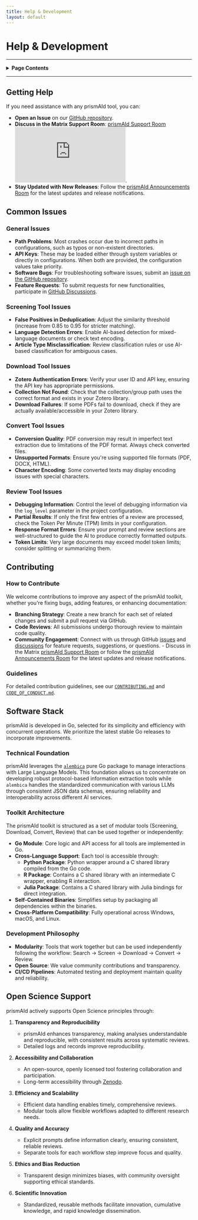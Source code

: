 ```yaml
---
title: Help & Development
layout: default
---
```


# Help & Development

 ---

<details>
<summary><strong>Page Contents</strong></summary>
<ul>
  <li><a href="#getting-help"><strong>Getting Help</strong></a>: where to find assistance</li>
  <li><a href="#common-issues"><strong>Common Issues</strong></a>: solutions to frequent problems</li>
  <li><a href="#contributing"><strong>Contributing</strong></a>: how to improve prismAId</li>
  <li><a href="#software-stack"><strong>Software Stack</strong></a>: technical architecture</li>
  <li><a href="#open-science-support"><strong>Open Science Support</strong></a>: how prismAId supports open science principles</li>
</ul>
</details>

 ---

## Getting Help

If you need assistance with any prismAId tool, you can:
- **Open an Issue** on our [GitHub repository](https://github.com/open-and-sustainable/prismaid/issues).
- **Discuss in the Matrix Support Room**: [prismAId Support Room](https://matrix.to/#/#prismAId-support:matrix.org) ![Matrix](https://img.shields.io/matrix/prismAId-support%3Amatrix.org?server_fqdn=matrix.org&logo=appveyor).
- **Stay Updated with New Releases**: Follow the [prismAId Announcements Room](https://matrix.to/#/#prismAId-announcements:matrix.org) for the latest updates and release notifications.

## Common Issues

### General Issues
- **Path Problems**: Most crashes occur due to incorrect paths in configurations, such as typos or non-existent directories.
- **API Keys**: These may be loaded either through system variables or directly in configurations. When both are provided, the configuration values take priority.
- **Software Bugs**: For troubleshooting software issues, submit an [issue on the GitHub repository](https://github.com/open-and-sustainable/prismaid/issues).
- **Feature Requests**: To submit requests for new functionalities, participate in [GitHub Discussions](https://github.com/open-and-sustainable/prismaid/discussions).

### Screening Tool Issues
- **False Positives in Deduplication**: Adjust the similarity threshold (increase from 0.85 to 0.95 for stricter matching).
- **Language Detection Errors**: Enable AI-based detection for mixed-language documents or check text encoding.
- **Article Type Misclassification**: Review classification rules or use AI-based classification for ambiguous cases.

### Download Tool Issues
- **Zotero Authentication Errors**: Verify your user ID and API key, ensuring the API key has appropriate permissions.
- **Collection Not Found**: Check that the collection/group path uses the correct format and exists in your Zotero library.
- **Download Failures**: If some PDFs fail to download, check if they are actually available/accessible in your Zotero library.

### Convert Tool Issues
- **Conversion Quality**: PDF conversion may result in imperfect text extraction due to limitations of the PDF format. Always check converted files.
- **Unsupported Formats**: Ensure you're using supported file formats (PDF, DOCX, HTML).
- **Character Encoding**: Some converted texts may display encoding issues with special characters.

### Review Tool Issues
- **Debugging Information**: Control the level of debugging information via the `log_level` parameter in the project configuration.
- **Partial Results**: If only the first few entries of a review are processed, check the Token Per Minute (TPM) limits in your configuration.
- **Response Format Errors**: Ensure your prompt and review sections are well-structured to guide the AI to produce correctly formatted outputs.
- **Token Limits**: Very large documents may exceed model token limits; consider splitting or summarizing them.

## Contributing

### How to Contribute
We welcome contributions to improve any aspect of the prismAId toolkit, whether you're fixing bugs, adding features, or enhancing documentation:
- **Branching Strategy**: Create a new branch for each set of related changes and submit a pull request via GitHub.
- **Code Reviews**: All submissions undergo thorough review to maintain code quality.
- **Community Engagement**: Connect with us through GitHub [issues](https://github.com/open-and-sustainable/prismaid/issues) and [discussions](https://github.com/open-and-sustainable/prismaid/discussions) for feature requests, suggestions, or questions. - Discuss in the Matrix [prismAId Support Room](https://matrix.to/#/#prismAId-support:matrix.org) or follow the [prismAId Announcements Room](https://matrix.to/#/#prismAId-announcements:matrix.org) for the latest updates and release notifications.

### Guidelines
For detailed contribution guidelines, see our [`CONTRIBUTING.md`](CONTRIBUTING.md) and [`CODE_OF_CONDUCT.md`](CODE_OF_CONDUCT.md).

## Software Stack

prismAId is developed in Go, selected for its simplicity and efficiency with concurrent operations. We prioritize the latest stable Go releases to incorporate improvements.

### Technical Foundation
prismAId leverages the [`alembica`](https://github.com/open-and-sustainable/alembica) pure Go package to manage interactions with Large Language Models. This foundation allows us to concentrate on developing robust protocol-based information extraction tools while `alembica` handles the standardized communication with various LLMs through consistent JSON data schemas, ensuring reliability and interoperability across different AI services.

### Toolkit Architecture
The prismAId toolkit is structured as a set of modular tools (Screening, Download, Convert, Review) that can be used together or independently:

- **Go Module**: Core logic and API access for all tools are implemented in Go.
- **Cross-Language Support**: Each tool is accessible through:
  - **Python Package**: Python wrapper around a C shared library compiled from the Go code.
  - **R Package**: Contains a C shared library with an intermediate C wrapper, enabling R interaction.
  - **Julia Package**: Contains a C shared library with Julia bindings for direct integration.
- **Self-Contained Binaries**: Simplifies setup by packaging all dependencies within the binaries.
- **Cross-Platform Compatibility**: Fully operational across Windows, macOS, and Linux.

### Development Philosophy
- **Modularity**: Tools that work together but can be used independently following the workflow: Search → Screen → Download → Convert → Review.
- **Open Source**: We value community contributions and transparency.
- **CI/CD Pipelines**: Automated testing and deployment maintain quality and reliability.

## Open Science Support
prismAId actively supports Open Science principles through:

1. **Transparency and Reproducibility**
   - prismAId enhances transparency, making analyses understandable and reproducible, with consistent results across systematic reviews.
   - Detailed logs and records improve reproducibility.

2. **Accessibility and Collaboration**
   - An open-source, openly licensed tool fostering collaboration and participation.
   - Long-term accessibility through [Zenodo](https://zenodo.org/doi/10.5281/zenodo.11210796).

3. **Efficiency and Scalability**
   - Efficient data handling enables timely, comprehensive reviews.
   - Modular tools allow flexible workflows adapted to different research needs.

4. **Quality and Accuracy**
   - Explicit prompts define information clearly, ensuring consistent, reliable reviews.
   - Separate tools for each workflow step improve focus and quality.

5. **Ethics and Bias Reduction**
   - Transparent design minimizes biases, with community oversight supporting ethical standards.

6. **Scientific Innovation**
   - Standardized, reusable methods facilitate innovation, cumulative knowledge, and rapid knowledge dissemination.


<div id="wcb" class="carbonbadge"></div>
<script src="https://unpkg.com/website-carbon-badges@1.1.3/b.min.js" defer></script>

